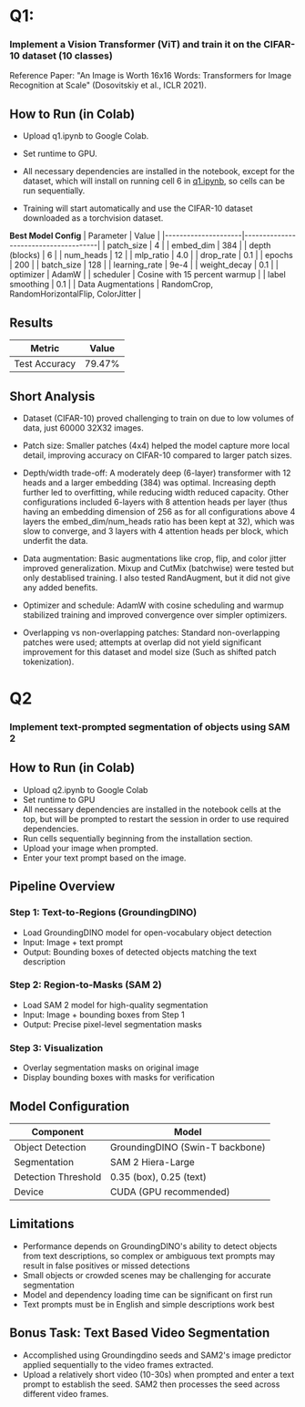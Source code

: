 # Q1:

### Implement a Vision Transformer (ViT) and train it on the CIFAR-10 dataset (10 classes)
Reference Paper: "An Image is Worth 16x16 Words: Transformers for Image Recognition at Scale" (Dosovitskiy et al., ICLR 2021).

## How to Run (in Colab)
* Upload q1.ipynb to Google Colab.

* Set runtime to GPU.

* All necessary dependencies are installed in the notebook, except for the dataset, which will install on running cell 6 in [q1.ipynb](https://github.com/shreshth3000/CIFARTask/blob/main/q1.ipynb), so cells can be run sequentially.

* Training will start automatically and use the CIFAR-10 dataset downloaded as a torchvision dataset.

**Best Model Config**
| Parameter           | Value                                |
|---------------------|--------------------------------------|
| patch_size          | 4                                    |
| embed_dim           | 384                                  |
| depth (blocks)      | 6                                    |
| num_heads           | 12                                   |
| mlp_ratio           | 4.0                                  |
| drop_rate           | 0.1                                  |
| epochs              | 200                                  |
| batch_size          | 128                                  |
| learning_rate       | 9e-4                                 |
| weight_decay        | 0.1                                  |
| optimizer           | AdamW                                |
| scheduler           | Cosine with 15 percent warmup        |
| label smoothing     | 0.1                                  |
| Data Augmentations  | RandomCrop, RandomHorizontalFlip, ColorJitter |

## Results
| Metric        | Value   |
|---------------|---------|
| Test Accuracy | 79.47%  |

## Short Analysis
- Dataset (CIFAR-10) proved challenging to train on due to low volumes of data, just 60000 32X32 images.
  
- Patch size: Smaller patches (4x4) helped the model capture more local detail, improving accuracy on CIFAR-10 compared to larger patch sizes.

- Depth/width trade-off: A moderately deep (6-layer) transformer with 12 heads and a larger embedding (384) was optimal. Increasing depth further led to overfitting, while reducing width reduced capacity.
  Other configurations included 6-layers with 8 attention heads per layer (thus having an embedding dimension of 256 as for all configurations above 4 layers the embed_dim/num_heads ratio has been kept at 32), which was slow to converge,
  and 3 layers with 4 attention heads per block, which underfit the data.

- Data augmentation: Basic augmentations like crop, flip, and color jitter improved generalization. Mixup and CutMix (batchwise) were tested but only destablised training. I also tested RandAugment, but
  it did not give any added benefits.

- Optimizer and schedule: AdamW with cosine scheduling and warmup stabilized training and improved convergence over simpler optimizers.

- Overlapping vs non-overlapping patches: Standard non-overlapping patches were used; attempts at overlap did not yield significant improvement for this dataset and model size (Such as shifted patch tokenization).

# Q2

### Implement text-prompted segmentation of objects using SAM 2

## How to Run (in Colab)

* Upload q2.ipynb to Google Colab
* Set runtime to GPU
* All necessary dependencies are installed in the notebook cells at the top, but will be prompted to restart the session in order to use required dependencies.
* Run cells sequentially beginning from the installation section.
* Upload your image when prompted.
* Enter your text prompt based on the image.

## Pipeline Overview

### Step 1: Text-to-Regions (GroundingDINO)
* Load GroundingDINO model for open-vocabulary object detection
* Input: Image + text prompt
* Output: Bounding boxes of detected objects matching the text description

### Step 2: Region-to-Masks (SAM 2)
* Load SAM 2 model for high-quality segmentation
* Input: Image + bounding boxes from Step 1
* Output: Precise pixel-level segmentation masks

### Step 3: Visualization
* Overlay segmentation masks on original image
* Display bounding boxes with masks for verification

## Model Configuration

| Component | Model |
|-----------|-------|
| Object Detection | GroundingDINO (Swin-T backbone) |
| Segmentation | SAM 2 Hiera-Large |
| Detection Threshold | 0.35 (box), 0.25 (text) |
| Device | CUDA (GPU recommended) |

## Limitations

* Performance depends on GroundingDINO's ability to detect objects from text descriptions, so complex or ambiguous text prompts may result in false positives or missed detections
* Small objects or crowded scenes may be challenging for accurate segmentation
* Model and dependency loading time can be significant on first run
* Text prompts must be in English and simple descriptions work best

## Bonus Task: Text Based Video Segmentation
* Accomplished using Groundingdino seeds and SAM2's image predictor applied sequentially to the video frames extracted.
* Upload a relatively short video (10-30s) when prompted and enter a text prompt to establish the seed. SAM2 then processes the seed across different video frames.


